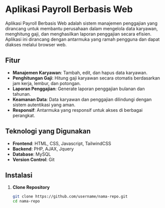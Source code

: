 # Aplikasi Payroll Berbasis Web

Aplikasi Payroll Berbasis Web adalah sistem manajemen penggajian yang dirancang untuk membantu perusahaan dalam mengelola data karyawan, menghitung gaji, dan menghasilkan laporan penggajian secara efisien. Aplikasi ini dirancang dengan antarmuka yang ramah pengguna dan dapat diakses melalui browser web.

## Fitur

- **Manajemen Karyawan**: Tambah, edit, dan hapus data karyawan.
- **Penghitungan Gaji**: Hitung gaji karyawan secara otomatis berdasarkan jam kerja, lembur, dan potongan.
- **Laporan Penggajian**: Generate laporan penggajian bulanan dan tahunan.
- **Keamanan Data**: Data karyawan dan penggajian dilindungi dengan sistem autentikasi yang aman.
- **Responsif**: Antarmuka yang responsif untuk akses di berbagai perangkat.

## Teknologi yang Digunakan

- **Frontend**: HTML, CSS, Javascript, TailwindCSS
- **Backend**: PHP, AJAX, Jquery
- **Database**: MySQL
- **Version Control**: Git

## Instalasi

1. **Clone Repository**
   ```bash
   git clone https://github.com/username/nama-repo.git
   cd nama-repo
